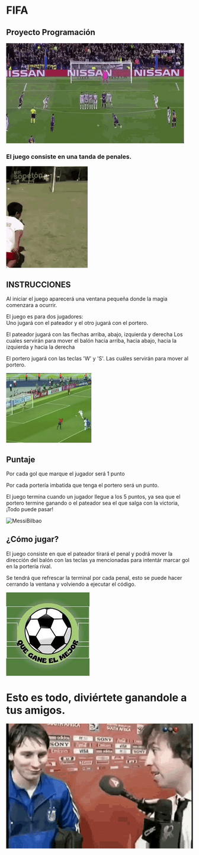 # FIFA
## Proyecto Programación

![Messiliverpool](Imagenes/MessiLiverpool.gif)


### El juego consiste en una tanda de penales.

![Minipenal](Imagenes/Minipenal.gif)

## INSTRUCCIONES

Al iniciar el juego aparecerá una ventana pequeña donde la magia comenzara a ocurrir.

El juego es para dos jugadores:               
Uno jugará con el pateador y el otro jugará con el portero.

El pateador jugará con las flechas arriba, abajo, izquierda y derecha
Los cuales servirán para mover el balón hacia arriba, hacia abajo, hacia la izquierda y hacia la derecha

El portero jugará con las teclas 'W' y 'S'. Las cuáles servirán para mover al portero.


![Zidane](Imagenes/PenalZidane.gif)


## Puntaje
Por cada gol que marque el jugador será 1 punto

Por cada portería imbatida que tenga el portero será un punto.

El juego termina cuando un jugador llegue a los 5 puntos, ya sea que el portero termine ganando o el pateador sea el que salga con la victoria, ¡Todo puede pasar!

![MessiBilbao](Imagenes/MessiBilbao.gif)


## ¿Cómo jugar?

El juego consiste en que el pateador tirará el penal y podrá mover la dirección del balón con las teclas ya mencionadas para intentár marcar gol en la portería rival.

Se tendrá que refrescar la terminal por cada penal, esto se puede hacer cerrando la ventana y volviendo a ejecutar el código.

![Queganeelmejor](Imagenes/Queganeelmejor.jpg)

# Esto es todo, diviértete ganandole a tus amigos.

![Messirve](Imagenes/Messirve.gif)


